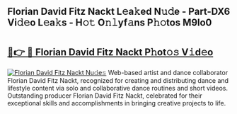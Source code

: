 ## Florian David Fitz Nackt L𝚎a𝚔ed N𝚞𝚍e - Part-DX6 Vi𝚍𝚎o L𝚎a𝚔s - H𝚘𝚝 O𝚗𝚕yf𝚊ns P𝚑𝚘tos M9lo0

# <h2><a href="http://kf68w39.oniu.top/?m=Florian+David+Fitz+Nackt">🔗👉 🔴 Florian David Fitz Nackt P𝚑ot𝚘𝚜 V𝚒d𝚎o</a></h2>

[![Florian David Fitz Nackt Nu𝚍e𝚜](https://i.imgur.com/0qMVB7G.gif)](http://kf68w39.oniu.top/?m=Florian+David+Fitz+Nackt)
Web-based artist and dance collaborator Florian David Fitz Nackt, recognized for creating and distributing dance and lifestyle content via solo and collaborative dance routines and short videos. Outstanding producer Florian David Fitz Nackt, celebrated for their exceptional skills and accomplishments in bringing creative projects to life.  
